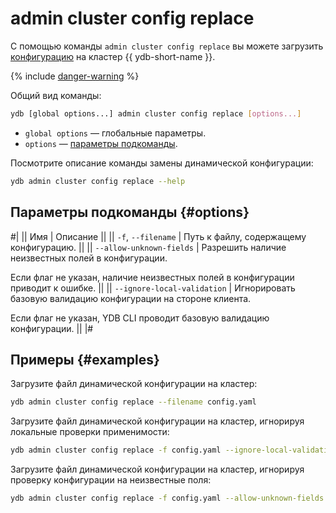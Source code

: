 # admin cluster config replace

С помощью команды `admin cluster config replace` вы можете загрузить [конфигурацию](../../../../../devops/configuration-management/configuration-v2/index.md) на кластер {{ ydb-short-name }}.

{% include [danger-warning](../_includes/danger-warning.md) %}

Общий вид команды:

```bash
ydb [global options...] admin cluster config replace [options...]
```

* `global options` — глобальные параметры.
* `options` — [параметры подкоманды](#options).

Посмотрите описание команды замены динамической конфигурации:

```bash
ydb admin cluster config replace --help
```

## Параметры подкоманды {#options}

#|
|| Имя | Описание ||
|| `-f`, `--filename` | Путь к файлу, содержащему конфигурацию. ||
|| `--allow-unknown-fields`
| Разрешить наличие неизвестных полей в конфигурации.

Если флаг не указан, наличие неизвестных полей в конфигурации приводит к ошибке.
    ||
|| `--ignore-local-validation`
| Игнорировать базовую валидацию конфигурации на стороне клиента.

Если флаг не указан, YDB CLI проводит базовую валидацию конфигурации.
    ||
|#

## Примеры {#examples}

Загрузите файл динамической конфигурации на кластер:

```bash
ydb admin cluster config replace --filename config.yaml
```

Загрузите файл динамической конфигурации на кластер, игнорируя локальные проверки применимости:

```bash
ydb admin cluster config replace -f config.yaml --ignore-local-validation
```

Загрузите файл динамической конфигурации на кластер, игнорируя проверку конфигурации на неизвестные поля:

```bash
ydb admin cluster config replace -f config.yaml --allow-unknown-fields
```

